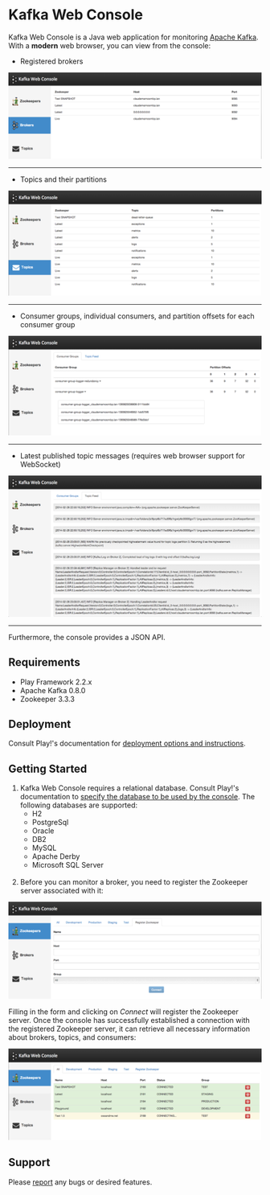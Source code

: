 Kafka Web Console
=========
Kafka Web Console is a Java web application for monitoring [Apache Kafka](http://kafka.apache.org/). With a **modern** web browser, you can view from the console:

   - Registered brokers
   
![brokers](/img/brokers.png)

***

   - Topics and their partitions
   
![topics](/img/topics.png)

***

   - Consumer groups, individual consumers, and partition offsets for each consumer group
    
![topic](/img/topic.png)

***

   - Latest published topic messages (requires web browser support for WebSocket)

![topic feed](/img/topic-feed.png)

***

Furthermore, the console provides a JSON API.

Requirements
---
- Play Framework 2.2.x
- Apache Kafka 0.8.0
- Zookeeper 3.3.3

Deployment
----
Consult Play!'s documentation for [deployment options and instructions](http://www.playframework.com/documentation/2.2.x/Production).

Getting Started
---
1. Kafka Web Console requires a relational database. Consult Play!'s documentation to [specify the database to be used by the console](http://www.playframework.com/documentation/2.2.x/ScalaDatabase). The following databases are supported:
   - H2
   - PostgreSql
   - Oracle
   - DB2
   - MySQL
   - Apache Derby
   - Microsoft SQL Server<br/><br/>
2. Before you can monitor a broker, you need to register the Zookeeper server associated with it:

![register zookeeper](/img/register-zookeeper.png)

Filling in the form and clicking on *Connect* will register the Zookeeper server. Once the console has successfully established a connection with the registered Zookeeper server, it can retrieve all necessary information about brokers, topics, and consumers:

![zookeepers](/img/zookeepers.png)

Support
---
Please [report](http://github.com/claudemamo/kafka-web-console/issues) any bugs or desired features.